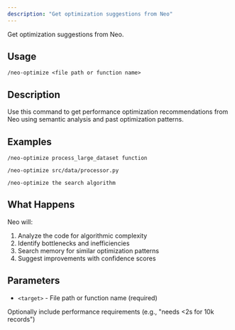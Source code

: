 ```yaml
---
description: "Get optimization suggestions from Neo"
---
```


Get optimization suggestions from Neo.

## Usage

```
/neo-optimize <file path or function name>
```

## Description

Use this command to get performance optimization recommendations from Neo using semantic analysis and past optimization patterns.

## Examples

```
/neo-optimize process_large_dataset function

/neo-optimize src/data/processor.py

/neo-optimize the search algorithm
```

## What Happens

Neo will:
1. Analyze the code for algorithmic complexity
2. Identify bottlenecks and inefficiencies
3. Search memory for similar optimization patterns
4. Suggest improvements with confidence scores

## Parameters

- `<target>` - File path or function name (required)

Optionally include performance requirements (e.g., "needs <2s for 10k records")
